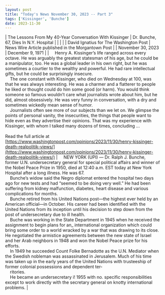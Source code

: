 ```yaml
---
layout: post
title: "Today's News November 30, 2023 -- Part 3"
tags: ['Kissinger', 'Bunche']
date: 2023-11-30
---
```


| The Lessons From My 40-Year Conversation With Kissinger | Dr. Bunche, 67, Dies In N.Y. Hospital  |
|  |  |
| David Ignatius for The Washington Post | News Wire Article published in the Morgantown Post |
| November 30, 2023 | December 9, 1971 |
| &nbsp;&nbsp;&nbsp;&nbsp;Henry A. Kissinger’s life ranged across every octave. He was arguably the greatest statesman of his age, but he could be a manipulator, too. He was a global leader in his own right, but he was sometimes a courtier to the wealthy and powerful. He had rare intellectual gifts, but he could be surprisingly insecure.<br>&nbsp;&nbsp;&nbsp;&nbsp;The one constant with Kissinger, who died on Wednesday at 100, was that he was always interesting. He was a charmer and a flatterer to people he liked or thought could do him some good (or harm). You would think someone so famous wouldn’t care what journalists wrote about him, but he did, almost obsessively. He was very funny in conversation, with a dry and sometimes wickedly mean sense of humor.<br>&nbsp;&nbsp;&nbsp;&nbsp;Journalists often see more of our subjects than we let on. We glimpse the points of personal vanity, the insecurities, the things that people want to hide even as they advertise their opinions. That was my experience with Kissinger, with whom I talked many dozens of times, concluding ...<br><br>Read the full article at<br>[https://www.washingtonpost.com/opinions/2023/11/30/henry-kissinger-death-realpolitik-views/](https://www.washingtonpost.com/opinions/2023/11/30/henry-kissinger-death-realpolitik-views/) | &nbsp;&nbsp;&nbsp;&nbsp;NEW YORK (UPI) — Dr. Ralph J. Bunche, former U.N. undersecretary general for special political affairs and winner of the Nobel Peace Prize in 1950, died at 12:40 a.m. EST today at New York Hospital after a long illness. He was 67.<br>&nbsp;&nbsp;&nbsp;&nbsp;Bunche’s widow said the Negro diplomat entered the hospital two days ago for new tests and had “seemed to be doing very well.” He had been suffering from kidney malfunction, diabetes, heart disease and various complications for months.<br>&nbsp;&nbsp;&nbsp;&nbsp;Bunche retired from his United Nations post—the highest ever held by an American official—in October. His career had been identified with the United Nations from its inception until his decision to step down from the post of undersecretary due to ill health.<br>&nbsp;&nbsp;&nbsp;&nbsp;Buche was working in the State Department in 1945 when he received the assignment to begin plans for an_ international organization which could bring some order to a world wracked by a war that was drawing to its close. He negotiated the armistice agreements between the new state of Israel and her Arab neighbors in 1948 and won the Nobel Peace prize for his efforts.<br>&nbsp;&nbsp;&nbsp;&nbsp;In 1949 he succeeded Count Folke Bernadotte as the U.N. Mediator when the Swedish nobleman was assassinated in Jerusalem. Much of his time was taken up in the early years of the United Nations with trusteeship of former colonial possessions and dependent ter-<br>&nbsp;&nbsp;&nbsp;&nbsp;ritories.<br>&nbsp;&nbsp;&nbsp;&nbsp;He became an undersecretary i! 1955 with no. specific responsibilities except to work directly with the secretary general on knotty international problems.  |